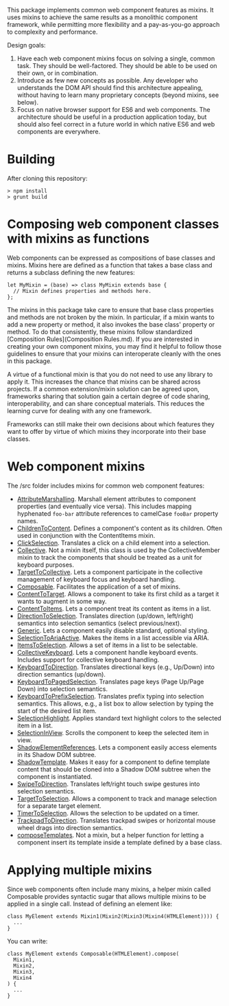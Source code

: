 This package implements common web component features as mixins. It uses mixins
to achieve the same results as a monolithic component framework, while
permitting more flexibility and a pay-as-you-go approach to complexity and
performance.

Design goals:

1. Have each web component mixins focus on solving a single, common task. They
   should be well-factored. They should be able to be used on their own, or in
   combination.
2. Introduce as few new concepts as possible. Any developer who understands the
   DOM API should find this architecture appealing, without having to learn many
   proprietary concepts (beyond mixins, see below).
3. Focus on native browser support for ES6 and web components. The architecture
   should be useful in a production application today, but should also feel
   correct in a future world in which native ES6 and web components are
   everywhere.


# Building

After cloning this repository:

    > npm install
    > grunt build


# Composing web component classes with mixins as functions

Web components can be expressed as compositions of base classes and mixins.
Mixins here are defined as a function that takes a base class and returns a
subclass defining the new features:

    let MyMixin = (base) => class MyMixin extends base {
      // Mixin defines properties and methods here.
    };

The mixins in this package take care to ensure that base class properties and
methods are not broken by the mixin. In particular, if a mixin wants to add a
new property or method, it also invokes the base class' property or method. To
do that consistently, these mixins follow standardized [Composition
Rules](Composition Rules.md). If you are interested in creating your own
component mixins, you may find it helpful to follow those guidelines to ensure
that your mixins can interoperate cleanly with the ones in this package.

A virtue of a functional mixin is that you do not need to use any library to
apply it. This increases the chance that mixins can be shared across projects.
If a common extension/mixin solution can be agreed upon, frameworks sharing that
solution gain a certain degree of code sharing, interoperability, and can share
conceptual materials. This reduces the learning curve for dealing with any one
framework.

Frameworks can still make their own decisions about which features they want to
offer by virtue of which mixins they incorporate into their base classes.


# Web component mixins

The /src folder includes mixins for common web component features:

* [AttributeMarshalling](src/AttributeMarshalling.js).
  Marshall element attributes to component properties (and eventually vice
  versa). This includes mapping hyphenated `foo-bar` attribute references to
  camelCase `fooBar` property names.
* [ChildrenToContent](src/ChildrenContent.js).
  Defines a component's content as its children. Often used in conjunction with
  the ContentItems mixin.
* [ClickSelection](src/ClickSelection.js).
  Translates a click on a child element into a selection.
* [Collective](src/Collective.js).
  Not a mixin itself, this class is used by the CollectiveMember mixin to track
  the components that should be treated as a unit for keyboard purposes.
* [TargetToCollective](src/CollectiveMember.js).
  Lets a component participate in the collective management of keyboard focus
  and keyboard handling.
* [Composable](src/Composable.js).
  Facilitates the application of a set of mixins.
* [ContentToTarget](src/ContentFirstChildTarget.js).
  Allows a component to take its first child as a target it wants to augment in
  some way.
* [ContentToItems](src/ContentItems.js).
  Lets a component treat its content as items in a list.
* [DirectionToSelection](src/DirectionSelection.js).
  Translates direction (up/down, left/right) semantics into selection semantics
  (select previous/next).
* [Generic](src/Generic.js).
  Lets a component easily disable standard, optional styling.
* [SelectionToAriaActive](src/ItemsAccessible.js).
  Makes the items in a list accessible via ARIA.
* [ItemsToSelection](src/ItemsSelection.js).
  Allows a set of items in a list to be selectable.
* [CollectiveKeyboard](src/Keyboard.js).
  Lets a component handle keyboard events. Includes support for collective
  keyboard handling.
* [KeyboardToDirection](src/KeyboardDirection.js).
  Translates directional keys (e.g., Up/Down) into direction semantics
  (up/down).
* [KeyboardToPagedSelection](src/KeyboardPagedSelection.js).
  Translates page keys (Page Up/Page Down) into selection semantics.
* [KeyboardToPrefixSelection](src/KeyboardPrefixSelection.js).
  Translates prefix typing into selection semantics. This allows, e.g., a list
  box to allow selection by typing the start of the desired list item.
* [SelectionHighlight](src/SelectionHighlight.js).
  Applies standard text highlight colors to the selected item in a list.
* [SelectionInView](src/SelectionScroll.js).
  Scrolls the component to keep the selected item in view.
* [ShadowElementReferences](src/ShadowElementReferences.js).
  Lets a component easily access elements in its Shadow DOM subtree.
* [ShadowTemplate](src/ShadowTemplate.js).
  Makes it easy for a component to define template content that should be cloned
  into a Shadow DOM subtree when the component is instantiated.
* [SwipeToDirection](src/SwipeDirection.js).
  Translates left/right touch swipe gestures into selection semantics.
* [TargetToSelection](src/TargetSelection.js).
  Allows a component to track and manage selection for a separate target
  element.
* [TimerToSelection](src/TimerSelection.js).
  Allows the selection to be updated on a timer.
* [TrackpadToDirection](src/TrackpadDirection.js).
  Translates trackpad swipes or horizontal mouse wheel drags into direction
  semantics.
* [composeTemplates](src/composeTemplates.js).
  Not a mixin, but a helper function for letting a component insert its template
  inside a template defined by a base class.


# Applying multiple mixins

Since web components often include many mixins, a helper mixin called Composable
provides syntactic sugar that allows multiple mixins to be applied in a single
call. Instead of defining an element like:

    class MyElement extends Mixin1(Mixin2(Mixin3(Mixin4(HTMLElement)))) {
      ...
    }

You can write:

    class MyElement extends Composable(HTMLElement).compose(
      Mixin1,
      Mixin2,
      Mixin3,
      Mixin4
    ) {
      ...
    }
